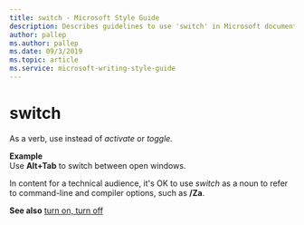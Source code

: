 ```yaml
---
title: switch - Microsoft Style Guide
description: Describes guidelines to use 'switch' in Microsoft documents, and provides a link to commonly used terms.
author: pallep
ms.author: pallep
ms.date: 09/3/2019
ms.topic: article
ms.service: microsoft-writing-style-guide
---
```


# switch

As a verb, use instead of *activate* or *toggle.*

**Example**  
Use **Alt+Tab** to switch between open windows.

In content for a technical audience, it's OK to use *switch* as a noun to refer to command-line and compiler options, such as **/Za**.

**See also** [turn on, turn off](~/a-z-word-list-term-collections/t/turn-on-turn-off.md)
